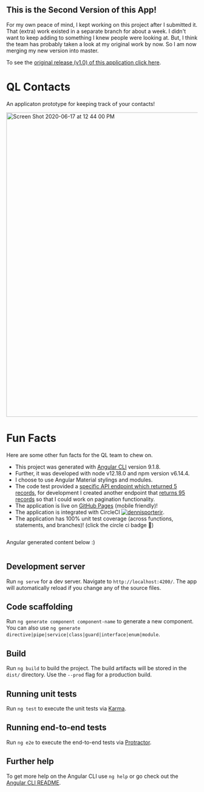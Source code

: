## This is the Second Version of this App!
For my own peace of mind, I kept working on this project after I submitted it. That (extra) work existed in a separate branch for about a week. I didn't want to keep adding to something I knew people were looking at. But, I think the team has probably taken a look at my original work by now. So I am now merging my new version into master.

To see the [original release (v1.0) of this application click here](https://github.com/dennisporterjr/ql-contacts/tree/v1.0).

# QL Contacts

An applicaton prototype for keeping track of your contacts!

<img width="800" alt="Screen Shot 2020-06-17 at 12 44 00 PM" src="https://user-images.githubusercontent.com/1278529/84925696-4bb6a500-b098-11ea-8241-03714c98cab7.png">

# Fun Facts

Here are some other fun facts for the QL team to chew on.

- This project was generated with [Angular CLI](https://github.com/angular/angular-cli) version 9.1.8.
- Further, it was developed with node v12.18.0 and npm version v6.14.4.
- I choose to use Angular Material stylings and modules.
- The code test provided a [specific API endpoint which returned 5 records](https://github.com/dennisporterjr/ql-contacts/blob/master/src/app/services/environment/environment.service.ts#L7), for development I created another endpoint that [returns 95 records](https://demo4924906.mockable.io/contact) so that I could work on pagination functionality.
- The application is live on [GitHub Pages](https://dennisporterjr.github.io/ql-contacts/) (mobile friendly)!
- The application is integrated with CircleCI [![dennisporterjr](https://circleci.com/gh/dennisporterjr/ql-contacts.svg?style=svg)](https://circleci.com/gh/dennisporterjr/ql-contacts).
- The application has 100% unit test coverage (across functions, statements, and branches)! (click the circle ci badge 🙂)



~~~~~~~~~~~~~~~~~~~~~~~~~~~~~~~~~~~~~~~~~~~~~~~~~~~~~~~~~~~~~~~~~~~~~~~~~~~~~~~~~~~~~~~~~~~~~~~~~~~~~~~~~~~~~~~~
~~~~~~~~~~~~~~~~~~~~~~~~~~~~~~~~~~~~~~~~~~~~~~~~~~~~~~~~~~~~~~~~~~~~~~~~~~~~~~~~~~~~~~~~~~~~~~~~~~~~~~~~~~~~~~~~
Angular generated content below :)
~~~~~~~~~~~~~~~~~~~~~~~~~~~~~~~~~~~~~~~~~~~~~~~~~~~~~~~~~~~~~~~~~~~~~~~~~~~~~~~~~~~~~~~~~~~~~~~~~~~~~~~~~~~~~~~~
~~~~~~~~~~~~~~~~~~~~~~~~~~~~~~~~~~~~~~~~~~~~~~~~~~~~~~~~~~~~~~~~~~~~~~~~~~~~~~~~~~~~~~~~~~~~~~~~~~~~~~~~~~~~~~~~

## Development server

Run `ng serve` for a dev server. Navigate to `http://localhost:4200/`. The app will automatically reload if you change any of the source files.

## Code scaffolding

Run `ng generate component component-name` to generate a new component. You can also use `ng generate directive|pipe|service|class|guard|interface|enum|module`.

## Build

Run `ng build` to build the project. The build artifacts will be stored in the `dist/` directory. Use the `--prod` flag for a production build.

## Running unit tests

Run `ng test` to execute the unit tests via [Karma](https://karma-runner.github.io).

## Running end-to-end tests

Run `ng e2e` to execute the end-to-end tests via [Protractor](http://www.protractortest.org/).

## Further help

To get more help on the Angular CLI use `ng help` or go check out the [Angular CLI README](https://github.com/angular/angular-cli/blob/master/README.md).
